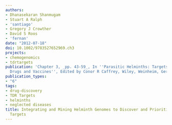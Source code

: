 ```yaml
---
authors:
- Dhanasekaran Shanmugam
- Stuart A Ralph
- 'santiago'
- Gregory J Crowther
- David S Roos
- 'fernan'
date: "2012-07-18"
doi: 10.1002/9783527652969.ch3
projects:
- chemogenomics
- tdrtargets
publication: 'Chapter 3, _pp. 43-59_, In ''Parasitic Helminths: Targets, Screens,
  Drugs and Vaccines'', Edited by Conor R Caffrey, Wiley, Weinheim, Germany, https://doi.org/10.1002/9783527652969.ch3'
publication_types:
- "6"
tags:
- drug-discovery
- TDR Targets
- helminths
- neglected diseases
title: Integrating and Mining Helminth Genomes to Discover and Prioritize Novel Therapeutic
  Targets
---
```

